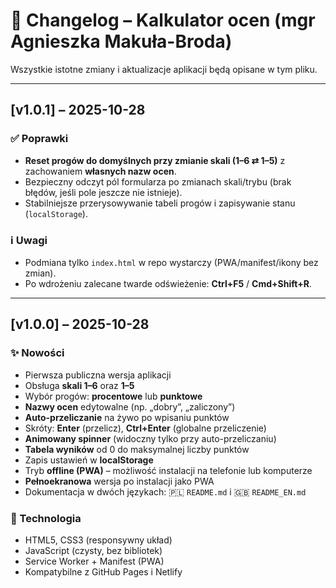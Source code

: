 # 🧾 Changelog – Kalkulator ocen (mgr Agnieszka Makuła-Broda)

Wszystkie istotne zmiany i aktualizacje aplikacji będą opisane w tym pliku.

---

## [v1.0.1] – 2025-10-28

### ✅ Poprawki
- **Reset progów do domyślnych przy zmianie skali (1–6 ⇄ 1–5)** z zachowaniem **własnych nazw ocen**.
- Bezpieczny odczyt pól formularza po zmianach skali/trybu (brak błędów, jeśli pole jeszcze nie istnieje).
- Stabilniejsze przerysowywanie tabeli progów i zapisywanie stanu (`localStorage`).

### ℹ️ Uwagi
- Podmiana tylko `index.html` w repo wystarczy (PWA/manifest/ikony bez zmian).
- Po wdrożeniu zalecane twarde odświeżenie: **Ctrl+F5** / **Cmd+Shift+R**.

---

## [v1.0.0] – 2025-10-28

### ✨ Nowości
- Pierwsza publiczna wersja aplikacji
- Obsługa **skali 1–6** oraz **1–5**
- Wybór progów: **procentowe** lub **punktowe**
- **Nazwy ocen** edytowalne (np. „dobry”, „zaliczony”)
- **Auto-przeliczanie** na żywo po wpisaniu punktów
- Skróty: **Enter** (przelicz), **Ctrl+Enter** (globalne przeliczenie)
- **Animowany spinner** (widoczny tylko przy auto-przeliczaniu)
- **Tabela wyników** od 0 do maksymalnej liczby punktów
- Zapis ustawień w **localStorage**
- Tryb **offline (PWA)** – możliwość instalacji na telefonie lub komputerze
- **Pełnoekranowa** wersja po instalacji jako PWA
- Dokumentacja w dwóch językach: 🇵🇱 `README.md` i 🇬🇧 `README_EN.md`

### 🧰 Technologia
- HTML5, CSS3 (responsywny układ)
- JavaScript (czysty, bez bibliotek)
- Service Worker + Manifest (PWA)
- Kompatybilne z GitHub Pages i Netlify

